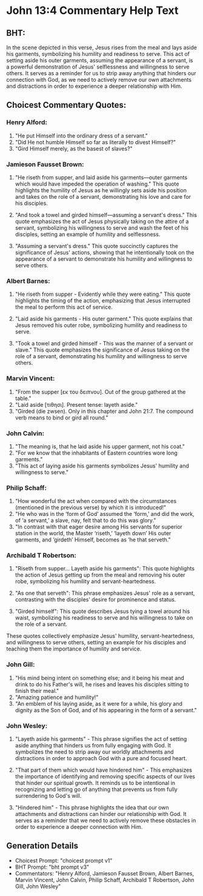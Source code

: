 # John 13:4 Commentary Help Text

## BHT:
In the scene depicted in this verse, Jesus rises from the meal and lays aside his garments, symbolizing his humility and readiness to serve. This act of setting aside his outer garments, assuming the appearance of a servant, is a powerful demonstration of Jesus' selflessness and willingness to serve others. It serves as a reminder for us to strip away anything that hinders our connection with God, as we need to actively remove our own attachments and distractions in order to experience a deeper relationship with Him.

## Choicest Commentary Quotes:
### Henry Alford:
1. "He put Himself into the ordinary dress of a servant."
2. "Did He not humble Himself so far as literally to divest Himself?"
3. "Gird Himself merely, as the basest of slaves?"

### Jamieson Fausset Brown:
1. "He riseth from supper, and laid aside his garments—outer garments which would have impeded the operation of washing." This quote highlights the humility of Jesus as he willingly sets aside his position and takes on the role of a servant, demonstrating his love and care for his disciples.

2. "And took a towel and girded himself—assuming a servant's dress." This quote emphasizes the act of Jesus physically taking on the attire of a servant, symbolizing his willingness to serve and wash the feet of his disciples, setting an example of humility and selflessness.

3. "Assuming a servant's dress." This quote succinctly captures the significance of Jesus' actions, showing that he intentionally took on the appearance of a servant to demonstrate his humility and willingness to serve others.

### Albert Barnes:
1. "He riseth from supper - Evidently while they were eating." This quote highlights the timing of the action, emphasizing that Jesus interrupted the meal to perform this act of service.

2. "Laid aside his garments - His outer garment." This quote explains that Jesus removed his outer robe, symbolizing humility and readiness to serve.

3. "Took a towel and girded himself - This was the manner of a servant or slave." This quote emphasizes the significance of Jesus taking on the role of a servant, demonstrating his humility and willingness to serve others.

### Marvin Vincent:
1. "From the supper [εκ του δειπνου]. Out of the group gathered at the table."
2. "Laid aside [τιθησι]. Present tense: layeth aside."
3. "Girded (die zwsen). Only in this chapter and John 21:7. The compound verb means to bind or gird all round."

### John Calvin:
1. "The meaning is, that he laid aside his upper garment, not his coat." 
2. "For we know that the inhabitants of Eastern countries wore long garments." 
3. "This act of laying aside his garments symbolizes Jesus' humility and willingness to serve."

### Philip Schaff:
1. "How wonderful the act when compared with the circumstances (mentioned in the previous verse) by which it is introduced!"
2. "He who was in the ‘form of God’ assumed the ‘form,’ and did the work, of ‘a servant,’ a slave, nay, felt that to do this was glory."
3. "In contrast with that eager desire among His servants for superior station in the world, the Master ‘riseth,’ ‘layeth down’ His outer garments, and ‘girdeth’ Himself, becomes as ‘he that serveth."

### Archibald T Robertson:
1. "Riseth from supper... Layeth aside his garments": This quote highlights the action of Jesus getting up from the meal and removing his outer robe, symbolizing his humility and servant-heartedness.

2. "As one that serveth": This phrase emphasizes Jesus' role as a servant, contrasting with the disciples' desire for prominence and status.

3. "Girded himself": This quote describes Jesus tying a towel around his waist, symbolizing his readiness to serve and his willingness to take on the role of a servant.

These quotes collectively emphasize Jesus' humility, servant-heartedness, and willingness to serve others, setting an example for his disciples and teaching them the importance of humility and service.

### John Gill:
1. "His mind being intent on something else; and it being his meat and drink to do his Father's will, he rises and leaves his disciples sitting to finish their meal." 
2. "Amazing patience and humility!"
3. "An emblem of his laying aside, as it were for a while, his glory and dignity as the Son of God, and of his appearing in the form of a servant."

### John Wesley:
1. "Layeth aside his garments" - This phrase signifies the act of setting aside anything that hinders us from fully engaging with God. It symbolizes the need to strip away our worldly attachments and distractions in order to approach God with a pure and focused heart.

2. "That part of them which would have hindered him" - This emphasizes the importance of identifying and removing specific aspects of our lives that hinder our spiritual growth. It reminds us to be intentional in recognizing and letting go of anything that prevents us from fully surrendering to God's will.

3. "Hindered him" - This phrase highlights the idea that our own attachments and distractions can hinder our relationship with God. It serves as a reminder that we need to actively remove these obstacles in order to experience a deeper connection with Him.


## Generation Details
- Choicest Prompt: "choicest prompt v1"
- BHT Prompt: "bht prompt v3"
- Commentators: "Henry Alford, Jamieson Fausset Brown, Albert Barnes, Marvin Vincent, John Calvin, Philip Schaff, Archibald T Robertson, John Gill, John Wesley"
